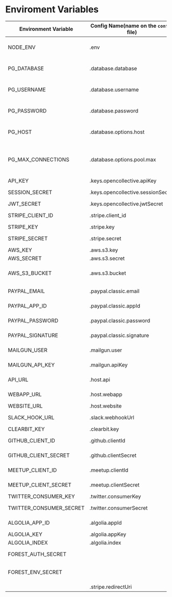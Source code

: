 # Enviroment Variables

| Environment Variable    | Config Name(name on the `config` file) | Description                                   |
| ----------------------- | -------------------------------------- | --------------------------------------------- |
| NODE_ENV                | .env                                   | Node Environment variable                     |
| PG_DATABASE             | .database.database                     | Postgres database name                        |
| PG_USERNAME             | .database.username                     | Postgres database username                    |
| PG_PASSWORD             | .database.password                     | Postgres database password                    |
| PG_HOST                 | .database.options.host                 | Postgres database host                        |
| PG_MAX_CONNECTIONS      | .database.options.pool.max             | Postgres number of max connections to be open |
| API_KEY                 | .keys.opencollective.apiKey            | The API KEY                                   |
| SESSION_SECRET          | .keys.opencollective.sessionSecret     | The session secre                             |
| JWT_SECRET              | .keys.opencollective.jwtSecret         | JWT secret                                    |
| STRIPE_CLIENT_ID        | .stripe.client_id                      | Stripe Client id                              |
| STRIPE_KEY              | .stripe.key                            | Stripe key                                    |
| STRIPE_SECRET           | .stripe.secret                         | Stripe secret                                 |
| AWS_KEY                 | .aws.s3.key                            | AWS key                                       |
| AWS_SECRET              | .aws.s3.secret                         | AWS secret                                    |
| AWS_S3_BUCKET           | .aws.s3.bucket                         | AWS s3 bucket to send files                   |
| PAYPAL_EMAIL            | .paypal.classic.email                  | Paypal main email                             |
| PAYPAL_APP_ID           | .paypal.classic.appId                  | Paypal APP ID                                 |
| PAYPAL_PASSWORD         | .paypal.classic.password               | Paypal password                               |
| PAYPAL_SIGNATURE        | .paypal.classic.signature              | Paypal signature                              |
| MAILGUN_USER            | .mailgun.user                          | mailgun user                                  |
| MAILGUN_API_KEY         | .mailgun.apiKey                        | mailgun password                              |
| API_URL                 | .host.api                              | API exposed url                               |
| WEBAPP_URL              | .host.webapp                           | webapp URL                                    |
| WEBSITE_URL             | .host.website                          | UI URL                                        |
| SLACK_HOOK_URL          | .slack.webhookUrl                      | slack hook url                                |
| CLEARBIT_KEY            | .clearbit.key                          | clearbit key                                  |
| GITHUB_CLIENT_ID        | .github.clientId                       | github client ID                              |
| GITHUB_CLIENT_SECRET    | .github.clientSecret                   | github client secret                          |
| MEETUP_CLIENT_ID        | .meetup.clientId                       | meetup client ID                              |
| MEETUP_CLIENT_SECRET    | .meetup.clientSecret                   | meetup client secret                          |
| TWITTER_CONSUMER_KEY    | .twitter.consumerKey                   | twitter key                                   |
| TWITTER_CONSUMER_SECRET | .twitter.consumerSecret                | twitter secret                                |
| ALGOLIA_APP_ID          | .algolia.appId                         | algolia APP id                                |
| ALGOLIA_KEY             | .algolia.appKey                        | algolia key                                   |
| ALGOLIA_INDEX           | .algolia.index                         | algolia index                                 |
| FOREST_AUTH_SECRET      |                                        | forest auth secret                            |
| FOREST_ENV_SECRET       |                                        | forest environment secret                     |
|                         | .stripe.redirectUri                    |                                               |
